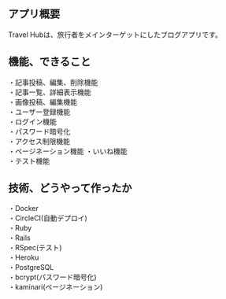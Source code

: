 アプリ概要
--------------------------------------------------------------------------
Travel Hubは、旅行者をメインターゲットにしたブログアプリです。

機能、できること
--------------------------------------------------------------------------
・記事投稿、編集、削除機能  
・記事一覧、詳細表示機能  
・画像投稿、編集機能  
・ユーザー登録機能  
・ログイン機能  
・パスワード暗号化   
・アクセス制限機能  
・ページネーション機能
・いいね機能   
・テスト機能  

技術、どうやって作ったか
--------------------------------------------------------------------------
・Docker  
・CircleCI(自動デプロイ)  
・Ruby  
・Rails  
・RSpec(テスト)  
・Heroku  
・PostgreSQL  
・bcrypt(パスワード暗号化)  
・kaminari(ページネーション)  


